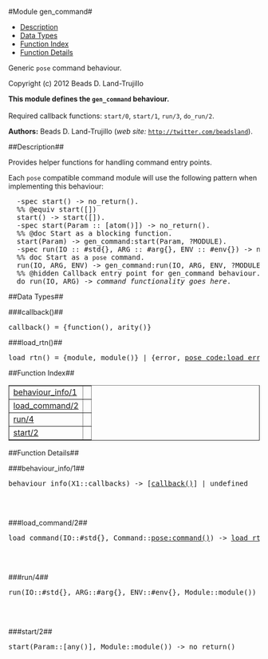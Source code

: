 

#Module gen_command#

* [Description](#description)
* [Data Types](#types)
* [Function Index](#index)
* [Function Details](#functions)


Generic `pose` command behaviour.

Copyright (c) 2012 Beads D. Land-Trujillo

__This module defines the `gen_command` behaviour.__
<br></br>
 Required callback functions: `start/0`, `start/1`, `run/3`, `do_run/2`.

__Authors:__ Beads D. Land-Trujillo (_web site:_ [`http://twitter.com/beadsland`](http://twitter.com/beadsland)).<a name="description"></a>

##Description##


 Provides helper functions for
handling command entry points.



Each `pose` compatible command module will use the following pattern
when implementing this behaviour:

<pre>
  -spec start() -> no_return().
  %% @equiv start([])
  start() -> start([]).
  -spec start(Param :: [atom()]) -> no_return().
  %% @doc Start as a blocking function.
  start(Param) -> gen_command:start(Param, ?MODULE).
  -spec run(IO :: #std{}, ARG :: #arg{}, ENV :: #env{}) -> no_return().
  %% doc Start as a <code>pose</code> command.
  run(IO, ARG, ENV) -> gen_command:run(IO, ARG, ENV, ?MODULE).
  %% @hidden Callback entry point for gen_command behaviour.
  do_run(IO, ARG) -> <i>command functionality goes here</i>.</pre>
<a name="types"></a>

##Data Types##




###<a name="type-callback">callback()</a>##



<pre>callback() = {function(), arity()}</pre>



###<a name="type-load_rtn">load_rtn()</a>##



<pre>load_rtn() = {module, module()} | {error, <a href="pose_code.md#type-load_err">pose_code:load_err()</a>}</pre>
<a name="index"></a>

##Function Index##


<table width="100%" border="1" cellspacing="0" cellpadding="2" summary="function index"><tr><td valign="top"><a href="#behaviour_info-1">behaviour_info/1</a></td><td></td></tr><tr><td valign="top"><a href="#load_command-2">load_command/2</a></td><td></td></tr><tr><td valign="top"><a href="#run-4">run/4</a></td><td></td></tr><tr><td valign="top"><a href="#start-2">start/2</a></td><td></td></tr></table>


<a name="functions"></a>

##Function Details##

<a name="behaviour_info-1"></a>

###behaviour_info/1##


<pre>behaviour_info(X1::callbacks) -> [<a href="#type-callback">callback()</a>] | undefined</pre>
<br></br>


<a name="load_command-2"></a>

###load_command/2##


<pre>load_command(IO::#std{}, Command::<a href="pose.md#type-command">pose:command()</a>) -> <a href="#type-load_rtn">load_rtn()</a></pre>
<br></br>


<a name="run-4"></a>

###run/4##


<pre>run(IO::#std{}, ARG::#arg{}, ENV::#env{}, Module::module()) -&gt; no_return()</pre>
<br></br>


<a name="start-2"></a>

###start/2##


<pre>start(Param::[any()], Module::module()) -&gt; no_return()</pre>
<br></br>


